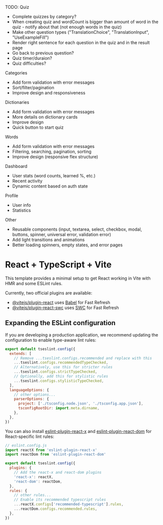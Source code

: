 TODO:
Quiz
- Complete quizzes by category?
- When creating quiz and wordCount is bigger than amount of word in the quiz - notify about that (not enough words in the quiz)
- Make other question types ("TranslationChoice", "TranslationInput", "UseExampleFill")
- Render right sentence for each question in the quiz and in the result page
- Go back to previous question?
- Quiz timer/duraion?
- Quiz difficulties?

Categories
- Add form validation with error messages
- Sort/filter/pagination
- Improve design and responsiveness

Dictionaries
- Add form validation with error messages
- More details on dictionary cards
- Improve design
- Quick button to start quiz

Words
- Add form validation with error messages
- Filtering, searching, pagination, sorting
- Improve design (responsive flex structure)

Dashboard
- User stats (word counts, learned %, etc.)
- Recent activity
- Dynamic content based on auth state

Profile
- User info
- Statistics

Other
- Reusable components (input, textarea, select, checkbox, modal, buttons, spinner, universal error, validation error)
- Add light transitions and animations
- Better loading spinners, empty states, and error pages


# React + TypeScript + Vite

This template provides a minimal setup to get React working in Vite with HMR and some ESLint rules.

Currently, two official plugins are available:

- [@vitejs/plugin-react](https://github.com/vitejs/vite-plugin-react/blob/main/packages/plugin-react/README.md) uses [Babel](https://babeljs.io/) for Fast Refresh
- [@vitejs/plugin-react-swc](https://github.com/vitejs/vite-plugin-react-swc) uses [SWC](https://swc.rs/) for Fast Refresh

## Expanding the ESLint configuration

If you are developing a production application, we recommend updating the configuration to enable type-aware lint rules:

```js
export default tseslint.config({
  extends: [
    // Remove ...tseslint.configs.recommended and replace with this
    ...tseslint.configs.recommendedTypeChecked,
    // Alternatively, use this for stricter rules
    ...tseslint.configs.strictTypeChecked,
    // Optionally, add this for stylistic rules
    ...tseslint.configs.stylisticTypeChecked,
  ],
  languageOptions: {
    // other options...
    parserOptions: {
      project: ['./tsconfig.node.json', './tsconfig.app.json'],
      tsconfigRootDir: import.meta.dirname,
    },
  },
})
```

You can also install [eslint-plugin-react-x](https://github.com/Rel1cx/eslint-react/tree/main/packages/plugins/eslint-plugin-react-x) and [eslint-plugin-react-dom](https://github.com/Rel1cx/eslint-react/tree/main/packages/plugins/eslint-plugin-react-dom) for React-specific lint rules:

```js
// eslint.config.js
import reactX from 'eslint-plugin-react-x'
import reactDom from 'eslint-plugin-react-dom'

export default tseslint.config({
  plugins: {
    // Add the react-x and react-dom plugins
    'react-x': reactX,
    'react-dom': reactDom,
  },
  rules: {
    // other rules...
    // Enable its recommended typescript rules
    ...reactX.configs['recommended-typescript'].rules,
    ...reactDom.configs.recommended.rules,
  },
})
```
